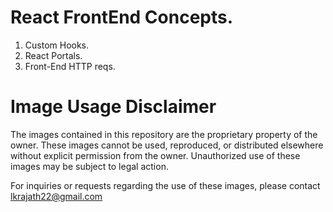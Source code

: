 # React FrontEnd Concepts.

1. Custom Hooks.
2. React Portals.
3. Front-End HTTP reqs.

# Image Usage Disclaimer

The images contained in this repository are the proprietary property of the owner. These images cannot be used, reproduced, or distributed elsewhere without explicit permission from the owner. Unauthorized use of these images may be subject to legal action.

For inquiries or requests regarding the use of these images, please contact lkrajath22@gmail.com
